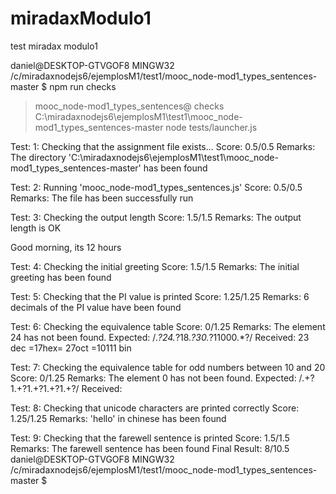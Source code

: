 # miradaxModulo1
test miradax modulo1

daniel@DESKTOP-GTVGOF8 MINGW32 /c/miradaxnodejs6/ejemplosM1/test1/mooc_node-mod1_types_sentences-master
$ npm run checks

> mooc_node-mod1_types_sentences@ checks C:\miradaxnodejs6\ejemplosM1\test1\mooc_node-mod1_types_sentences-master
> node tests/launcher.js


Test: 1: Checking that the assignment file exists...
        Score: 0.5/0.5
        Remarks: The directory 'C:\miradaxnodejs6\ejemplosM1\test1\mooc_node-mod1_types_sentences-master' has been found

Test: 2: Running 'mooc_node-mod1_types_sentences.js'
        Score: 0.5/0.5
        Remarks: The file has been successfully run

Test: 3: Checking the output length
        Score: 1.5/1.5
        Remarks: The output length is OK

 Good morning, its 12 hours

Test: 4: Checking the initial greeting
        Score: 1.5/1.5
        Remarks: The initial greeting has been found

Test: 5: Checking that the PI value is printed
        Score: 1.25/1.25
        Remarks: 6 decimals of the PI value have been found

Test: 6: Checking the equivalence table
        Score: 0/1.25
        Remarks: The element 24 has not been found.
                        Expected: /.*?24.*?18.*?30.*?11000.*?/
                        Received: 23 dec  =17hex= 27oct =10111 bin

Test: 7: Checking the equivalence table for odd numbers between 10 and 20
        Score: 0/1.25
        Remarks: The element 0 has not been found.
                        Expected: /.+?1.+?1.+?1.+?1.+?/
                        Received:

Test: 8: Checking that unicode characters are printed correctly
        Score: 1.25/1.25
        Remarks: 'hello' in chinese has been found

Test: 9: Checking that the farewell sentence is printed
        Score: 1.5/1.5
        Remarks: The farewell sentence has been found
Final Result: 8/10.5
daniel@DESKTOP-GTVGOF8 MINGW32 /c/miradaxnodejs6/ejemplosM1/test1/mooc_node-mod1_types_sentences-master
$
